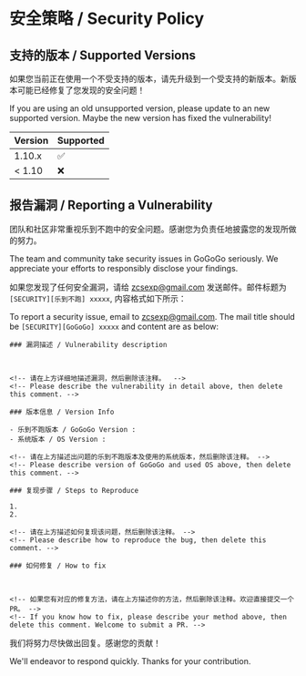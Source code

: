 # 安全策略 / Security Policy

## 支持的版本 / Supported Versions

如果您当前正在使用一个不受支持的版本，请先升级到一个受支持的新版本。新版本可能已经修复了您发现的安全问题！

If you are using an old unsupported version, please update to an new supported version. Maybe the new version has fixed the vulnerability!

| Version | Supported          |
| ------- | ------------------ |
| 1.10.x   | :white_check_mark: |
| < 1.10   | :x:                |

## 报告漏洞 / Reporting a Vulnerability

团队和社区非常重视乐到不跑中的安全问题。感谢您为负责任地披露您的发现所做的努力。

The team and community take security issues in GoGoGo seriously. We appreciate your efforts to responsibly disclose your findings. 

如果您发现了任何安全漏洞，请给 zcsexp@gmail.com 发送邮件。邮件标题为 `[SECURITY][乐到不跑] xxxxx`, 内容格式如下所示：

To report a security issue, email to zcsexp@gmail.com. The mail title should be `[SECURITY][GoGoGo] xxxxx` and content are as below:
```
### 漏洞描述 / Vulnerability description



<!-- 请在上方详细地描述漏洞，然后删除该注释。  -->
<!-- Please describe the vulnerability in detail above, then delete this comment. -->

### 版本信息 / Version Info

- 乐到不跑版本 / GoGoGo Version : 
- 系统版本 / OS Version : 

<!-- 请在上方描述出问题的乐到不跑版本及使用的系统版本，然后删除该注释。 -->
<!-- Please describe version of GoGoGo and used OS above, then delete this comment. -->

### 复现步骤 / Steps to Reproduce

1. 
2. 

<!-- 请在上方描述如何复现该问题，然后删除该注释。 -->
<!-- Please describe how to reproduce the bug, then delete this comment. -->

### 如何修复 / How to fix



<!-- 如果您有对应的修复方法，请在上方描述你的方法，然后删除该注释。欢迎直接提交一个 PR。 -->
<!-- If you know how to fix, please describe your method above, then delete this comment. Welcome to submit a PR. -->
```

我们将努力尽快做出回复。感谢您的贡献！

We'll endeavor to respond quickly. Thanks for your contribution.
